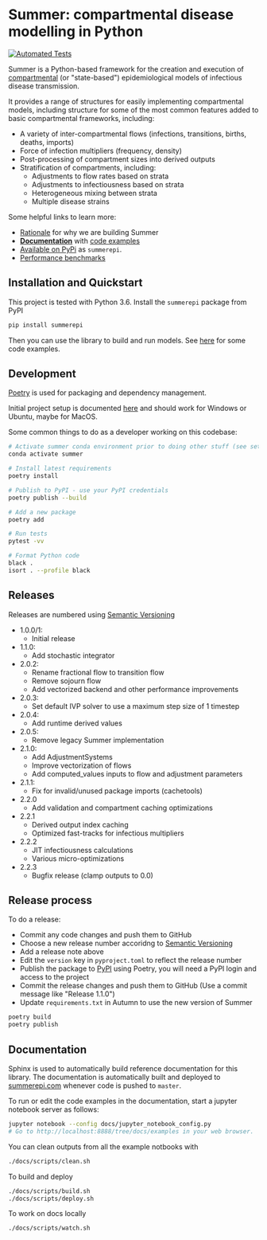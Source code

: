 # Summer: compartmental disease modelling in Python

[![Automated Tests](https://github.com/monash-emu/summer/actions/workflows/tests.yml/badge.svg)](https://github.com/monash-emu/summer/actions/workflows/tests.yml)

Summer is a Python-based framework for the creation and execution of [compartmental](https://en.wikipedia.org/wiki/Compartmental_models_in_epidemiology) (or "state-based") epidemiological models of infectious disease transmission.

It provides a range of structures for easily implementing compartmental models, including structure for some of the most common features added to basic compartmental frameworks, including:

- A variety of inter-compartmental flows (infections, transitions, births, deaths, imports)
- Force of infection multipliers (frequency, density)
- Post-processing of compartment sizes into derived outputs
- Stratification of compartments, including:
  - Adjustments to flow rates based on strata
  - Adjustments to infectiousness based on strata
  - Heterogeneous mixing between strata
  - Multiple disease strains

Some helpful links to learn more:

- [Rationale](http://summerepi.com/rationale.html) for why we are building Summer
- **[Documentation](http://summerepi.com/)** with [code examples](http://summerepi.com/examples)
- [Available on PyPi](https://pypi.org/project/summerepi/) as `summerepi`.
- [Performance benchmarks](https://monash-emu.github.io/summer/)

## Installation and Quickstart

This project is tested with Python 3.6.
Install the `summerepi` package from PyPI

```bash
pip install summerepi
```

Then you can use the library to build and run models. See [here](http://summerepi.com/examples) for some code examples.

## Development

[Poetry](https://python-poetry.org/) is used for packaging and dependency management.

Initial project setup is documented [here](./docs/dev-setup.md) and should work for Windows or Ubuntu, maybe for MacOS.

Some common things to do as a developer working on this codebase:

```bash
# Activate summer conda environment prior to doing other stuff (see setup docs)
conda activate summer

# Install latest requirements
poetry install

# Publish to PyPI - use your PyPI credentials
poetry publish --build

# Add a new package
poetry add

# Run tests
pytest -vv

# Format Python code
black .
isort . --profile black
```

## Releases

Releases are numbered using [Semantic Versioning](https://semver.org/)

- 1.0.0/1:
  - Initial release
- 1.1.0:
  - Add stochastic integrator
- 2.0.2:
  - Rename fractional flow to transition flow
  - Remove sojourn flow
  - Add vectorized backend and other performance improvements
- 2.0.3:
  - Set default IVP solver to use a maximum step size of 1 timestep
- 2.0.4:
  - Add runtime derived values
- 2.0.5:
  - Remove legacy Summer implementation
- 2.1.0:
  - Add AdjustmentSystems
  - Improve vectorization of flows
  - Add computed_values inputs to flow and adjustment parameters
- 2.1.1:
  - Fix for invalid/unused package imports (cachetools)
- 2.2.0
  - Add validation and compartment caching optimizations
- 2.2.1
  - Derived output index caching
  - Optimized fast-tracks for infectious multipliers
- 2.2.2
  - JIT infectiousness calculations
  - Various micro-optimizations
- 2.2.3
  - Bugfix release (clamp outputs to 0.0)

## Release process

To do a release:

- Commit any code changes and push them to GitHub
- Choose a new release number accoridng to [Semantic Versioning](https://semver.org/)
- Add a release note above
- Edit the `version` key in `pyproject.toml` to reflect the release number
- Publish the package to [PyPI](https://pypi.org/project/summerepi/) using Poetry, you will need a PyPI login and access to the project
- Commit the release changes and push them to GitHub (Use a commit message like "Release 1.1.0")
- Update `requirements.txt` in Autumn to use the new version of Summer

```bash
poetry build
poetry publish
```

## Documentation

Sphinx is used to automatically build reference documentation for this library.
The documentation is automatically built and deployed to [summerepi.com](http://summerepi.com/) whenever code is pushed to `master`.

To run or edit the code examples in the documentation, start a jupyter notebook server as follows:

```bash
jupyter notebook --config docs/jupyter_notebook_config.py
# Go to http://localhost:8888/tree/docs/examples in your web browser.
```

You can clean outputs from all the example notbooks with

```bash
./docs/scripts/clean.sh
```

To build and deploy

```bash
./docs/scripts/build.sh
./docs/scripts/deploy.sh
```

To work on docs locally

```bash
./docs/scripts/watch.sh
```
